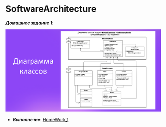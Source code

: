 # SoftwareArchitecture

***Домашнее задание 1***:

![ModelElements](https://github.com/STGorbunovDA/SoftwareArchitecture/blob/main/img/ModelElements.png)
    

 * ***Выполнение***:
[HomeWork_1](https://github.com/STGorbunovDA/SoftwareArchitecture/blob/main/HomeWork_1/HomeWork_1/)